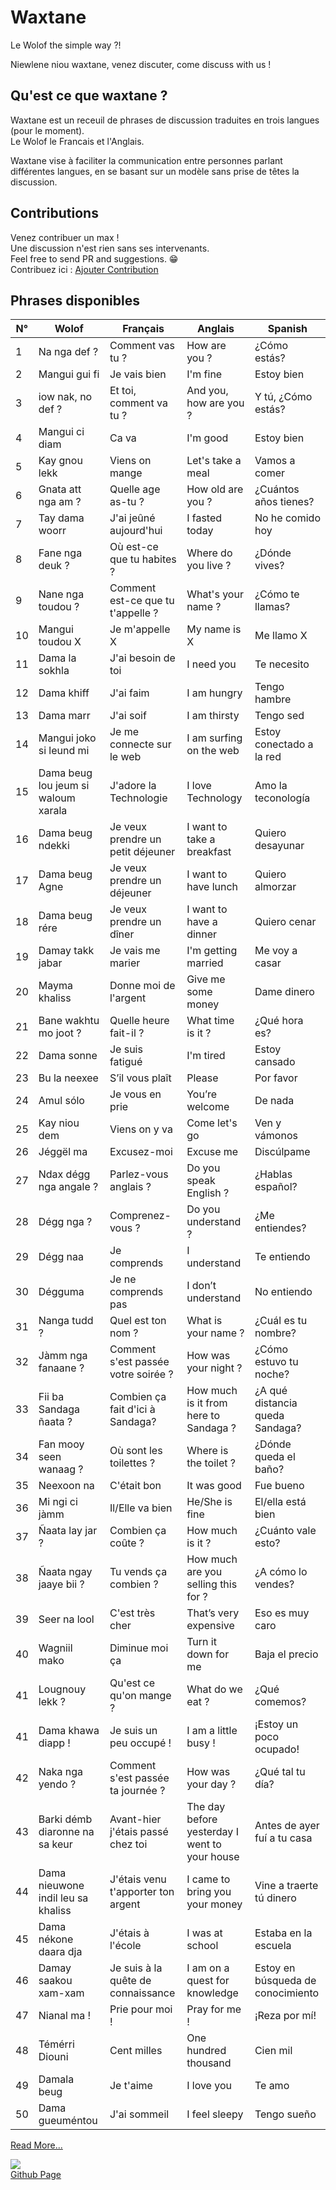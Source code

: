 # Waxtane

Le Wolof the simple way ?!

Niewlene niou waxtane, venez discuter, come discuss with us !

## Qu'est ce que waxtane ?

Waxtane est un receuil de phrases de discussion traduites en trois langues (pour le moment).  
Le Wolof le Francais et l'Anglais.

Waxtane vise à faciliter la communication entre personnes parlant différentes langues, en se basant sur un modèle sans prise de têtes la discussion.  

## Contributions

Venez contribuer un max !  
Une discussion n'est rien sans ses intervenants.  
Feel free to send PR and suggestions. 😁  
Contribuez ici : [Ajouter Contribution](/data/waxtane.csv)

## Phrases disponibles  

| N° | Wolof                               | Français                             | Anglais                                      | Spanish
| -- | ----------------------------------- | ------------------------------------ | -------------------------------------------- |-------------------------
| 1  | Na nga def ?                        | Comment vas tu ?                     | How are you ?                                | ¿Cómo estás?
| 2  | Mangui gui fi                       | Je vais bien                         | I&#039;m fine                                | Estoy bien
| 3  | iow nak, no def ?                   | Et toi, comment va tu ?              | And you, how are you ?                       | Y tú, ¿Cómo estás?
| 4  | Mangui ci diam                      | Ca va                                | I&#039;m good                                | Estoy bien
| 5  | Kay gnou lekk                       | Viens on mange                       | Let&#039;s take a meal                       | Vamos a comer
| 6  | Gnata att nga am ?                  | Quelle age as-tu ?                   | How old are you ?                            | ¿Cuántos años tienes?
| 7  | Tay dama woorr                      | J&#039;ai jeûné aujourd&#039;hui     | I fasted today                               | No he comido hoy
| 8  | Fane nga deuk ?                     | Où est-ce que tu habites ?           | Where do you live ?                          | ¿Dónde vives?
| 9  | Nane nga toudou ?                   | Comment est-ce que tu t&#039;appelle ?    |  What&#039;s your name ?                | ¿Cómo te llamas?
| 10 | Mangui toudou X                     | Je m&#039;appelle X                       | My name is X                            | Me llamo X
| 11 | Dama la sokhla                      | J&#039;ai besoin de toi                   | I need you                              | Te necesito
| 12 | Dama khiff                          | J&#039;ai faim                            | I am hungry                             | Tengo hambre
| 13 | Dama marr                           | J&#039;ai soif                            | I am thirsty                            | Tengo sed
| 14 | Mangui joko si leund mi             | Je me connecte sur le web            | I am surfing on the web                      | Estoy conectado a la red
| 15 | Dama beug lou jeum si waloum xarala | J&#039;adore la Technologie               | I love Technology                       | Amo la teconología
| 16 | Dama beug ndekki                    | Je veux prendre un petit déjeuner    | I want to take a breakfast                   | Quiero desayunar
| 17 | Dama beug Agne                      | Je veux prendre un déjeuner          | I want to have lunch                         | Quiero almorzar
| 18 | Dama beug rére                      | Je veux prendre un dîner             | I want to have a dinner                      | Quiero cenar
| 19 | Damay takk jabar                    | Je vais me marier                    | I&#039;m getting married                     | Me voy a casar
| 20 | Mayma khaliss                       | Donne moi de l&#039;argent                | Give me some money                      | Dame dinero
| 21 | Bane wakhtu mo joot ?               | Quelle heure fait-il ?               | What time is it ?                            | ¿Qué hora es?
| 22 | Dama sonne                          | Je suis fatigué                      | I&#039;m tired                               | Estoy cansado
| 23 | Bu la neexee                        | S’il vous plaît                      | Please                                       | Por favor
| 24 | Amul sólo                           | Je vous en prie                      | You’re welcome                               | De nada
| 25 | Kay niou dem                        | Viens on y va                        | Come let&#039;s go                           | Ven y vámonos
| 26 | Jéggël ma                           | Excusez-moi                          | Excuse me                                    | Discúlpame
| 27 | Ndax dégg nga angale ?              | Parlez-vous anglais ?                | Do you speak English ?                       | ¿Hablas español?
| 28 | Dégg nga ?                          | Comprenez-vous ?                     | Do you understand ?                          | ¿Me entiendes?
| 29 | Dégg naa                            | Je comprends                         | I understand                                 | Te entiendo
| 30 | Dégguma                             | Je ne comprends pas                  | I don’t understand                           | No entiendo
| 31 | Nanga tudd ?                        | Quel est ton nom ?                   | What is your name ?                          | ¿Cuál es tu nombre?
| 32 | Jàmm nga fanaane ?                  | Comment s&#039;est passée votre soirée ?  | How was your night ?                    | ¿Cómo estuvo tu noche?
| 33 | Fii ba Sandaga ñaata ?              | Combien ça fait d&#039;ici à Sandaga?| How much is it from here to Sandaga ? | ¿A qué distancia queda Sandaga?
| 34 | Fan mooy seen wanaag ?              | Où sont les toilettes ?              | Where is the toilet ?                        | ¿Dónde queda el baño?
| 35 | Neexoon na                          | C&#039;était bon                          | It was good                             | Fue bueno 
| 36 | Mi ngi ci jàmm                      | Il/Elle va bien                      | He/She is fine                               | El/ella está bien
| 37 | Ñaata lay jar ?                     | Combien ça coûte ?                   | How much is it ?                             | ¿Cuánto vale esto?
| 38 | Ñaata ngay jaaye bii ?              | Tu vends ça combien ?                | How much are you selling this for ?          | ¿A cómo lo vendes?
| 39 | Seer na lool                        | C&#039;est très cher                      | That’s very expensive                   | Eso es muy caro
| 40 | Wagniil mako                        | Diminue moi ça                       | Turn it down for me                          | Baja el precio
| 41 | Lougnouy lekk ?                     |  Qu&#039;est ce qu&#039;on mange ?             |  What do we eat ?                  | ¿Qué comemos?
| 41 | Dama khawa diapp !                  | Je suis un peu occupé !              | I am a little busy !                         | ¡Estoy un poco ocupado!
| 42 | Naka nga yendo ?                    | Comment s&#039;est passée ta journée ?    | How was your day ?                      | ¿Qué tal tu día?
| 43 | Barki démb diaronne na sa keur      | Avant-hier j&#039;étais passé chez toi | The day before yesterday I went to your house | Antes de ayer fuí a tu casa
| 44 | Dama nieuwone indil leu sa khaliss  | J&#039;étais venu t&#039;apporter ton argent   | I came to bring you your money     | Vine a traerte tú dinero
| 45 | Dama nékone daara dja               | J&#039;étais à l&#039;école                    | I was at school                    | Estaba en la escuela
| 46 | Damay saakou xam-xam                | Je suis à la quête de connaissance   | I am on a quest for knowledge                | Estoy en búsqueda de conocimiento
| 47 | Nianal ma !                         | Prie pour moi !                      | Pray for me !                                | ¡Reza por mí!
| 48 | Témérri Diouni                      | Cent milles                          | One hundred thousand                         | Cien mil
| 49 | Damala beug                         | Je t&#039;aime                            |  I love you                             | Te amo
| 50 | Dama gueuméntou                     | J&#039;ai sommeil                         | I feel sleepy                           | Tengo sueño

[Read More...](/data/waxtane.csv)
  
<a href="https://github.com/GalsenDev221/made.in.senegal"><img src="https://raw.githubusercontent.com/GalsenDev221/made.in.senegal/33552c3002801437cb9973915a0666371ab1b50b/assets/badge.svg"></a>  
[Github Page](https://github.com/MedouneSGB/Waxtane)  
